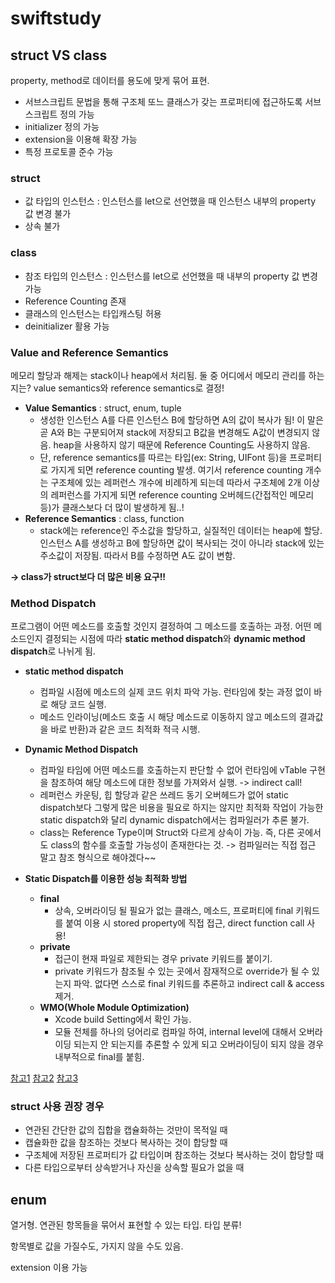 # swiftstudy

## struct VS class
property, method로 데이터를 용도에 맞게 묶어 표현.
- 서브스크립트 문법을 통해 구조체 또느 클래스가 갖는 프로퍼티에 접근하도록 서브스크립트 정의 가능
- initializer 정의 가능
- extension을 이용해 확장 가능
- 특정 프로토콜 준수 가능

### struct
- 값 타입의 인스턴스 : 인스턴스를 let으로 선언했을 때 인스턴스 내부의 property 값 변경 불가
- 상속 불가

### class
- 참조 타입의 인스턴스 : 인스턴스를 let으로 선언했을 때 내부의 property 값 변경 가능
- Reference Counting 존재
- 클래스의 인스턴스는 타입캐스팅 허용
- deinitializer 활용 가능


### Value and Reference Semantics
메모리 할당과 해제는 stack이나 heap에서 처리됨. 둘 중 어디에서 메모리 관리를 하는지는? value semantics와 reference semantics로 결정!
- **Value Semantics** : struct, enum, tuple
  - 생성한 인스턴스 A를 다른 인스턴스 B에 할당하면 A의 값이 복사가 됨! 이 말은 곧 A와 B는 구분되어져 stack에 저장되고 B값을 변경해도 A값이 변경되지 않음. heap을 사용하지 않기 때문에 Reference Counting도 사용하지 않음.
  - 단, reference semantics를 따르는 타입(ex: String, UIFont 등)을 프로퍼티로 가지게 되면 reference counting 발생. 여기서 reference counting 개수는 구조체에 있는 레퍼런스 개수에 비례하게 되는데 따라서 구조체에 2개 이상의 레퍼런스를 가지게 되면 reference counting 오버헤드(간접적인 메모리 등)가 클래스보다 더 많이 발생하게 됨..! 
- **Reference Semantics** : class, function
  - stack에는 reference인 주소값을 할당하고, 실질적인 데이터는 heap에 할당. 인스턴스 A를 생성하고 B에 할당하면 값이 복사되는 것이 아니라 stack에 있는 주소값이 저장됨. 따라서 B를 수정하면 A도 값이 변함.  

**-> class가 struct보다 더 많은 비용 요구!!**

### Method Dispatch
프로그램이 어떤 메소드를 호출할 것인지 결정하여 그 메소드를 호출하는 과정. 어떤 메소드인지 결정되는 시점에 따라 **static method dispatch**와 **dynamic method dispatch**로 나뉘게 됨.
- **static method dispatch**
  - 컴파일 시점에 메소드의 실제 코드 위치 파악 가능. 런타임에 찾는 과정 없이 바로 해당 코드 실행.
  -  메소드 인라이닝(메소드 호출 시 해당 메소드로 이동하지 않고 메소드의 결과값을 바로 반환)과 같은 코드 최적화 적극 시행.
- **Dynamic Method Dispatch**
  - 컴파일 타임에 어떤 메소드를 호출하는지 판단할 수 없어 런타임에 vTable 구현을 참조하여 해당 메소드에 대한 정보를 가져와서 실행. -> indirect call!
  - 레퍼런스 카운팅, 힙 할당과 같은 쓰레드 동기 오버헤드가 없어 static dispatch보다 그렇게 많은 비용을 필요로 하지는 않지만 최적화 작업이 가능한 static dispatch와 달리 dynamic dispatch에서는 컴파일러가 추론 불가. 
  - class는 Reference Type이며 Struct와 다르게 상속이 가능. 즉, 다른 곳에서도 class의 함수를 호출할 가능성이 존재한다는 것. -> 컴파일러는 직접 접근 말고 참조 형식으로 해야겠다~~  

- **Static Dispatch를 이용한 성능 최적화 방법**
  - **final**
    - 상속, 오버라이딩 될 필요가 없는 클래스, 메소드, 프로퍼티에 final 키워드를 붙여 이용 시 stored property에 직접 접근, direct function call 사용!
  - **private**
    - 접근이 현재 파일로 제한되는 경우 private 키워드를 붙이기.
    - private 키워드가 참조될 수 있는 곳에서 잠재적으로 override가 될 수 있는지 파악. 없다면 스스로 final 키워드를 추론하고 indirect call & access 제거.
  - **WMO(Whole Module Optimization)**
    - Xcode build Setting에서 확인 가능.
    - 모듈 전체를 하나의 덩어리로 컴파일 하여, internal level에 대해서 오버라이딩 되는지 안 되는지를 추론할 수 있게 되고 오버라이딩이 되지 않을 경우 내부적으로 final를 붙힘.
    
[참고1](https://corykim0829.github.io/swift/Understanding-Swift-Performance/#)
[참고2](https://onemoonstudio.tistory.com/7)
[참고3](https://babbab2.tistory.com/145)

### struct 사용 권장 경우
- 연관된 간단한 값의 집합을 캡슐화하는 것만이 목적일 때
- 캡슐화한 값을 참조하는 것보다 복사하는 것이 합당할 때
- 구조체에 저장된 프로퍼티가 값 타입이며 참조하는 것보다 복사하는 것이 합당할 때
- 다른 타입으로부터 상속받거나 자신을 상속할 필요가 없을 때

## enum
열거형. 연관된 항목들을 묶어서 표현할 수 있는 타입. 타입 분류!

항목별로 값을 가질수도, 가지지 않을 수도 있음.

extension 이용 가능
